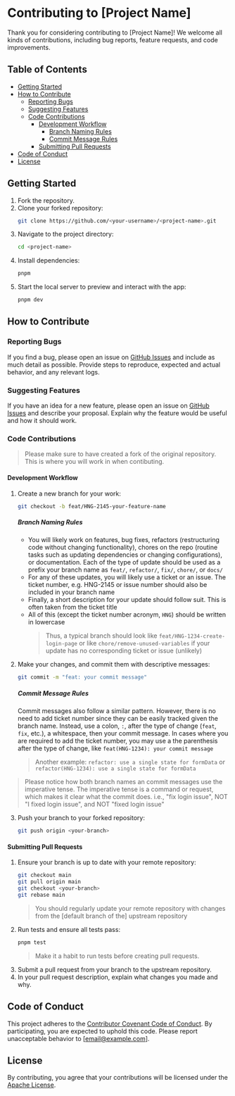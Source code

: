 # Contributing to [Project Name]

Thank you for considering contributing to [Project Name]! We welcome all kinds of contributions, including bug reports, feature requests, and code improvements.

## Table of Contents

- [Getting Started](#getting-started)
- [How to Contribute](#how-to-contribute)
  - [Reporting Bugs](#reporting-bugs)
  - [Suggesting Features](#suggesting-features)
  - [Code Contributions](#code-contributions)
    - [Development Workflow](#development-workflow)
      - [Branch Naming Rules](#branch-naming-rules)
      - [Commit Message Rules](#commit-message-rules)
    - [Submitting Pull Requests](#submitting-pull-requests)
- [Code of Conduct](#code-of-conduct)
- [License](#license)

## Getting Started

1. Fork the repository.
2. Clone your forked repository:
   ```sh
   git clone https://github.com/<your-username>/<project-name>.git
   ```
3. Navigate to the project directory:
   ```sh
   cd <project-name>
   ```
4. Install dependencies:
   ```sh
   pnpm
   ```
5. Start the local server to preview and interact with the app:
   ```sh
   pnpm dev
   ```

## How to Contribute

### Reporting Bugs

If you find a bug, please open an issue on [GitHub Issues](https://github.com/[username]/[project-name]/issues) and include as much detail as possible. Provide steps to reproduce, expected and actual behavior, and any relevant logs.

### Suggesting Features

If you have an idea for a new feature, please open an issue on [GitHub Issues](https://github.com/[username]/[project-name]/issues) and describe your proposal. Explain why the feature would be useful and how it should work.

### Code Contributions

> Please make sure to have created a fork of the original repository. This is where you will work in when contibuting.

#### Development Workflow

1. Create a new branch for your work:
   ```sh
   git checkout -b feat/HNG-2145-your-feature-name
   ```
   ##### Branch Naming Rules
   - You will likely work on features, bug fixes, refactors (restructuring code without changing functionality), chores on the repo (routine tasks such as updating dependencies or changing configurations), or documentation. Each of the type of update should be used as a prefix your branch name as `feat/`, `refactor/`, `fix/`, `chore/`, or `docs/`
   - For any of these updates, you will likely use a ticket or an issue. The ticket number, e.g. HNG-2145 or issue number should also be included in your branch name
   - Finally, a short description for your update should follow suit. This is often taken from the ticket title
   - All of this (except the ticket number acronym, `HNG`) should be written in lowercase
     > Thus, a typical branch should look like `feat/HNG-1234-create-login-page` or like `chore/remove-unused-variables` if your update has no corresponding ticket or issue (unlikely)
2. Make your changes, and commit them with descriptive messages:

   ```sh
   git commit -m "feat: your commit message"
   ```

   ##### Commit Message Rules

   Commit messages also follow a similar pattern. However, there is no need to add ticket number since they can be easily tracked given the branch name. Instead, use a colon, `:`, after the type of change (`feat`, `fix`, etc.), a whitespace, then your commit message. In cases where you are required to add the ticket number, you may use a the parenthesis after the type of change, like `feat(HNG-1234): your commit message`

   > Another example: `refactor: use a single state for formData` or `refactor(HNG-1234): use a single state for formData`

> Please notice how both branch names an commit messages use the imperative tense. The imperative tense is a command or request, which makes it clear what the commit does. i.e., "fix login issue", NOT "I fixed login issue", and NOT "fixed login issue"

3. Push your branch to your forked repository:
   ```sh
   git push origin <your-branch>
   ```

#### Submitting Pull Requests

1. Ensure your branch is up to date with your remote repository:
   ```sh
   git checkout main
   git pull origin main
   git checkout <your-branch>
   git rebase main
   ```
   > You should regularly update your remote repository with changes from the [default branch of the] upstream repository
2. Run tests and ensure all tests pass:
   ```sh
   pnpm test
   ```
   > Make it a habit to run tests before creating pull requests.
3. Submit a pull request from your branch to the upstream repository.
4. In your pull request description, explain what changes you made and why.

## Code of Conduct

This project adheres to the [Contributor Covenant Code of Conduct](https://www.contributor-covenant.org/version/2/0/code_of_conduct/). By participating, you are expected to uphold this code. Please report unacceptable behavior to [email@example.com].

## License

By contributing, you agree that your contributions will be licensed under the [Apache License](LICENSE).
